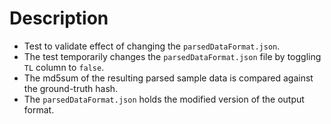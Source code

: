 # Description
- Test to validate effect of changing the `parsedDataFormat.json`.
- The test temporarily changes the `parsedDataFormat.json` file by toggling `TL` column to `false`.
- The md5sum of the resulting parsed sample data is compared against the ground-truth hash.
- The `parsedDataFormat.json` holds the modified version of the output format.

